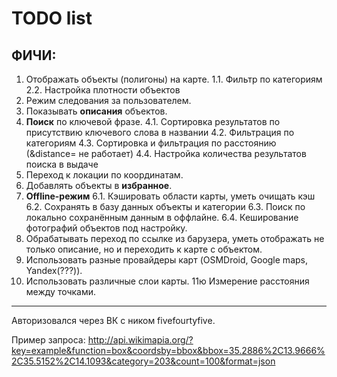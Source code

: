 TODO list
=========================================

ФИЧИ:
---------------------
1. Отображать объекты (полигоны) на карте.
   1.1. Фильтр по категориям
   2.2. Настройка плотности объектов
2. Режим следования за пользователем.
3. Показывать **описания** объектов.
4. **Поиск** по ключевой фразе.
   4.1. Сортировка результатов по присутствию ключевого слова в названии
   4.2. Фильтрация по категориям
   4.3. Сортировка и фильтрация по расстоянию (&distance= не работает)
   4.4. Настройка количества результатов поиска в выдаче
5. Переход к локации по координатам.
6. Добавлять объекты в **избранное**.
7. **Offline-режим**
   6.1. Кэшировать области карты, уметь очищать кэш
   6.2. Сохранять в базу данных объекты и категории
   6.3. Поиск по локально сохранённым данным в оффлайне.
   6.4. Кеширование фотографий объектов под настройку.
8. Обрабатывать переход по ссылке из барузера, уметь отображать не только описание, но и переходить к карте с объектом.
9. Использовать разные провайдеры карт (OSMDroid, Google maps, Yandex(???)).
10. Использовать различные слои карты.
11ю Измерение расстояния между точками.

------------------------------

Авторизовался через ВК с ником fivefourtyfive.

Пример запроса:
http://api.wikimapia.org/?key=example&function=box&coordsby=bbox&bbox=35.2886%2C13.9666%2C35.5152%2C14.1093&category=203&count=100&format=json
